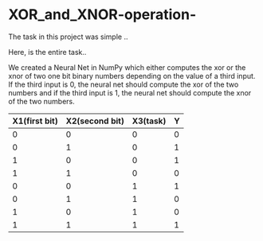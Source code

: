 # XOR_and_XNOR-operation-
The task in this project was simple ..

Here, is the entire task..

We created a Neural Net in NumPy which either computes the xor or the xnor of two one bit binary numbers depending on the value of a third input. If the third input is 0, the neural net should compute the xor of the two numbers and if the third input is 1, the neural net should compute the xnor of the two numbers.

X1(first bit) | X2(second bit) | X3(task) | Y
------------- | ---------------|----------|--
0 | 0 | 0 | 0
0 | 1 | 0 | 1
1 | 0 | 0 | 1
1 | 1 | 0 | 0
0 | 0 | 1 | 1
0 | 1 | 1 | 0
1 | 0 | 1 | 0
1 | 1 | 1 | 1


